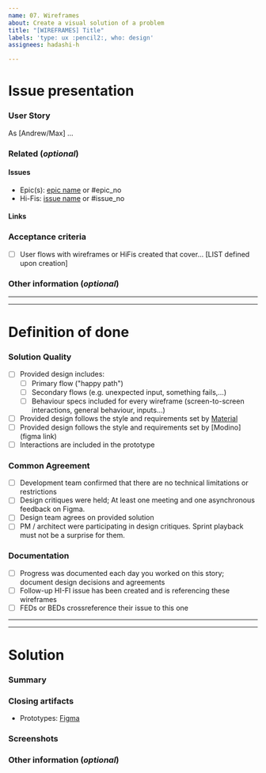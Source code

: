 ```yaml
---
name: 07. Wireframes
about: Create a visual solution of a problem
title: "[WIREFRAMES] Title"
labels: 'type: ux :pencil2:, who: design'
assignees: hadashi-h

---
```


# Issue presentation
### User Story
As [Andrew/Max] ...

### Related (_optional_)
<!--- Although this section is described as optional, because some issues are standalone, 
it is required to fill those fields, if there is any connected issue or resource. 
This would help in future reference of connected issues and finding out decisions. -->
#### Issues
<!-- Various connected issues necessary to understand the issue presented. Example: -->
<!-- 
- Epic(s): [epic name](link) or #epic_no
- Wireframes: [issue name](link) or #issue_no
- Hi-Fis: [issue name](link) or #issue_no
- Research: [issue name](link) or #issue_no
- Other: [issue name](link) or #issue_no
-->
- Epic(s): [epic name](link) or #epic_no
- Hi-Fis: [issue name](link) or #issue_no

#### Links
<!--- Various resources necessary to understand the issue presented. Example: -->
<!-- 
- Prototypes: [Figma](link)
- Recordings: [Google Drive](link)
- Notes: [Google Drive](link)
- Pictures: [Google Drive](link)
- Other: [Google Drive](link)
-->

### Acceptance criteria
- [ ] User flows with wireframes or HiFis created that cover…
[LIST defined upon creation]

### Other information (_optional_)
<!--- Anything else we should know about the issue? -->

---
---

# Definition of done
### Solution Quality
- [ ] Provided design includes:
   - [ ] Primary flow ("happy path")
   - [ ] Secondary flows (e.g. unexpected input, something fails,…)
   - [ ] Behaviour specs included for every wireframe (screen-to-screen interactions, general behaviour, inputs…)
- [ ] Provided design follows the style and requirements set by [Material](https://material.io/)
- [ ] Provided design follows the style and requirements set by [Modino](figma link)
- [ ] Interactions are included in the prototype

### Common Agreement
- [ ] Development team confirmed that there are no technical limitations or restrictions
- [ ] Design critiques were held; At least one meeting and one asynchronous feedback on Figma.
- [ ] Design team agrees on provided solution
- [ ] PM / architect were participating in design critiques. Sprint playback must not be a surprise for them.

### Documentation
- [ ] Progress was documented each day you worked on this story; document design decisions and agreements
- [ ] Follow-up HI-FI issue has been created and is referencing these wireframes
- [ ] FEDs or BEDs crossreference their issue to this one

---
---

# Solution
### Summary
<!--- Summarized research, major outtakes -->

### Closing artifacts
<!--- Various resources necessary to understand the solution provided. Example: -->
<!-- 
- Prototypes: [Figma](link)
- Recordings: [Google Drive](link)
- Notes: [Google Drive](link)
- Pictures: [Google Drive](link)
- Other: [Google Drive](link)
-->
- Prototypes: [Figma](link)

### Screenshots
<!--- A picture is worth a 1000 words. -->
<!--- 
#### Before

#### After
-->

### Other information (_optional_)
<!--- Anything else we should know about the solution? -->
